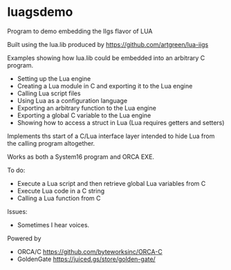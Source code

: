 # luagsdemo
Program to demo embedding the IIgs flavor of LUA

Built using the lua.lib produced by https://github.com/artgreen/lua-iigs

Examples showing how lua.lib could be embedded into an arbitrary C program.

- Setting up the Lua engine
- Creating a Lua module in C and exporting it to the Lua engine
- Calling Lua script files
- Using Lua as a configuration language
- Exporting an arbitrary function to the Lua engine
- Exporting a global C variable to the Lua engine
- Showing how to access a struct in Lua (Lua requires getters and setters)

Implements ths start of a C/Lua interface layer intended to hide Lua from the calling program altogether.

Works as both a System16 program and ORCA EXE.

To do:
- Execute a Lua script and then retrieve global Lua variables from C
- Execute Lua code in a C string
- Calling a Lua function from C

Issues:
- Sometimes I hear voices.

Powered by 
 - ORCA/C https://github.com/byteworksinc/ORCA-C
 - GoldenGate https://juiced.gs/store/golden-gate/
